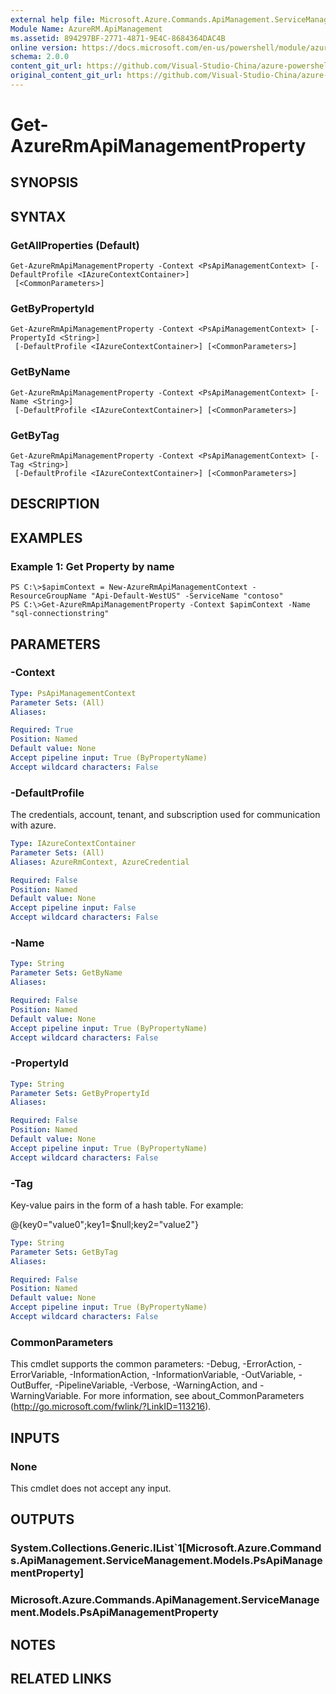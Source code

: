```yaml
---
external help file: Microsoft.Azure.Commands.ApiManagement.ServiceManagement.dll-Help.xml
Module Name: AzureRM.ApiManagement
ms.assetid: 894297BF-2771-4871-9E4C-8684364DAC4B
online version: https://docs.microsoft.com/en-us/powershell/module/azurerm.apimanagement/get-azurermapimanagementproperty
schema: 2.0.0
content_git_url: https://github.com/Visual-Studio-China/azure-powershell/blob/preview/src/ResourceManager/ApiManagement/Commands.ApiManagement/help/Get-AzureRmApiManagementProperty.md
original_content_git_url: https://github.com/Visual-Studio-China/azure-powershell/blob/preview/src/ResourceManager/ApiManagement/Commands.ApiManagement/help/Get-AzureRmApiManagementProperty.md
---
```


# Get-AzureRmApiManagementProperty

## SYNOPSIS

## SYNTAX

### GetAllProperties (Default)
```
Get-AzureRmApiManagementProperty -Context <PsApiManagementContext> [-DefaultProfile <IAzureContextContainer>]
 [<CommonParameters>]
```

### GetByPropertyId
```
Get-AzureRmApiManagementProperty -Context <PsApiManagementContext> [-PropertyId <String>]
 [-DefaultProfile <IAzureContextContainer>] [<CommonParameters>]
```

### GetByName
```
Get-AzureRmApiManagementProperty -Context <PsApiManagementContext> [-Name <String>]
 [-DefaultProfile <IAzureContextContainer>] [<CommonParameters>]
```

### GetByTag
```
Get-AzureRmApiManagementProperty -Context <PsApiManagementContext> [-Tag <String>]
 [-DefaultProfile <IAzureContextContainer>] [<CommonParameters>]
```

## DESCRIPTION

## EXAMPLES

### Example 1: Get Property by name
```
PS C:\>$apimContext = New-AzureRmApiManagementContext -ResourceGroupName "Api-Default-WestUS" -ServiceName "contoso"
PS C:\>Get-AzureRmApiManagementProperty -Context $apimContext -Name "sql-connectionstring"
```

## PARAMETERS

### -Context
```yaml
Type: PsApiManagementContext
Parameter Sets: (All)
Aliases: 

Required: True
Position: Named
Default value: None
Accept pipeline input: True (ByPropertyName)
Accept wildcard characters: False
```

### -DefaultProfile
The credentials, account, tenant, and subscription used for communication with azure.
 
```yaml
Type: IAzureContextContainer
Parameter Sets: (All)
Aliases: AzureRmContext, AzureCredential

Required: False
Position: Named
Default value: None
Accept pipeline input: False
Accept wildcard characters: False
```

### -Name
```yaml
Type: String
Parameter Sets: GetByName
Aliases: 

Required: False
Position: Named
Default value: None
Accept pipeline input: True (ByPropertyName)
Accept wildcard characters: False
```

### -PropertyId
```yaml
Type: String
Parameter Sets: GetByPropertyId
Aliases: 

Required: False
Position: Named
Default value: None
Accept pipeline input: True (ByPropertyName)
Accept wildcard characters: False
```

### -Tag
Key-value pairs in the form of a hash table. For example:

@{key0="value0";key1=$null;key2="value2"}

```yaml
Type: String
Parameter Sets: GetByTag
Aliases: 

Required: False
Position: Named
Default value: None
Accept pipeline input: True (ByPropertyName)
Accept wildcard characters: False
```

### CommonParameters
This cmdlet supports the common parameters: -Debug, -ErrorAction, -ErrorVariable, -InformationAction, -InformationVariable, -OutVariable, -OutBuffer, -PipelineVariable, -Verbose, -WarningAction, and -WarningVariable. For more information, see about_CommonParameters (http://go.microsoft.com/fwlink/?LinkID=113216).

## INPUTS

### None
This cmdlet does not accept any input.

## OUTPUTS

### System.Collections.Generic.IList`1[Microsoft.Azure.Commands.ApiManagement.ServiceManagement.Models.PsApiManagementProperty]

### Microsoft.Azure.Commands.ApiManagement.ServiceManagement.Models.PsApiManagementProperty

## NOTES

## RELATED LINKS

